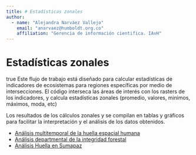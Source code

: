 ```yaml
---
title: # Estadísticas zonales
author: 
  - name: "Alejandra Narváez Vallejo"
    email: "anarvaez@humboldt.org.co"
    affiliation: "Gerencia de información cientifica. IAvH"
---
```


Estadísticas zonales
================
true
Este flujo de trabajo está diseñado para calcular estadísticas de indicadores de ecosistemas para regiones específicas por medio de intersecciones. El código interseca las áreas de interés con los rasters de los indicadores, y calcula estadísticas zonales (promedio, valores, minimos, máximos, moda, etc)

Los resultados de los cálculos zonales y se compilan en tablas y gráficos para facilitar la interpretación y el análisis de los datos obtenidos. 


- [Análisis multitemporal de la huella espacial humana](./Proyectos/Huella_Humana)
- [Análisis departmental de la integridad forestal](./Proyectos/Integridad_forestal)
- [Análisis Huella en Sumapaz](./Proyectos/Integridad_forestal)
  
